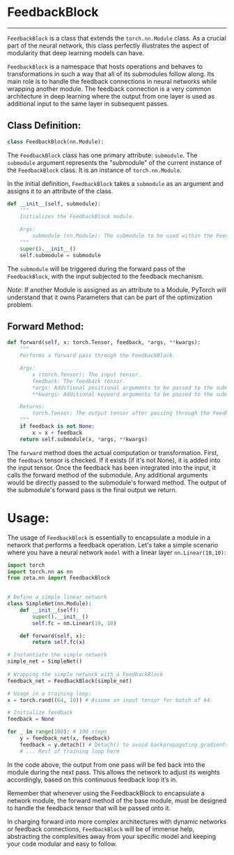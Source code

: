 # FeedbackBlock

---

`FeedbackBlock` is a class that extends the `torch.nn.Module` class. As a crucial part of the neural network, this class perfectly illustrates the aspect of modularity that deep learning models can have.

`FeedbackBlock` is a namespace that hosts operations and behaves to transformations in such a way that all of its submodules follow along. Its main role is to handle the feedback connections in neural networks while wrapping another module. The feedback connection is a very common architecture in deep learning where the output from one layer is used as additional input to the same layer in subsequent passes.

## Class Definition:

```python
class FeedbackBlock(nn.Module):
```

The `FeedbackBlock` class has one primary attribute: `submodule`. The `submodule` argument represents the "submodule" of the current instance of the `FeedbackBlock` class. It is an instance of `torch.nn.Module`.

In the initial definition, `FeedbackBlock` takes a `submodule` as an argument and assigns it to an attribute of the class.

```python
def __init__(self, submodule):
    """
    Initializes the FeedbackBlock module.

    Args:
        submodule (nn.Module): The submodule to be used within the FeedbackBlock.
    """
    super().__init__()
    self.submodule = submodule
```
    
The `submodule` will be triggered during the forward pass of the `FeedbackBlock`, with the input subjected to the feedback mechanism.

_Note_: If another Module is assigned as an attribute to a Module, PyTorch will understand that it owns Parameters that can be part of the optimization problem.

## Forward Method:

```python
def forward(self, x: torch.Tensor, feedback, *args, **kwargs):
    """
    Performs a forward pass through the FeedbackBlock.

    Args:
        x (torch.Tensor): The input tensor.
        feedback: The feedback tensor.
        *args: Additional positional arguments to be passed to the submodule's forward method.
        **kwargs: Additional keyword arguments to be passed to the submodule's forward method.

    Returns:
        torch.Tensor: The output tensor after passing through the FeedbackBlock.
    """
    if feedback is not None:
        x = x + feedback
    return self.submodule(x, *args, **kwargs)
```

The `forward` method does the actual computation or transformation. First, the `feedback` tensor is checked. If it exists (if it's not None), it is added into the input tensor. Once the feedback has been integrated into the input, it calls the forward method of the submodule. Any additional arguments would be directly passed to the submodule's forward method. The output of the submodule's forward pass is the final output we return.

# Usage:

The usage of `FeedbackBlock` is essentially to encapsulate a module in a network that performs a feedback operation. Let's take a simple scenario where you have a neural network `model` with a linear layer `nn.Linear(10,10)`:

```python
import torch
import torch.nn as nn
from zeta.nn import FeedbackBlock
   

# Define a simple linear network
class SimpleNet(nn.Module):
    def __init__(self):
        super().__init__()
        self.fc = nn.Linear(10, 10)

    def forward(self, x):
        return self.fc(x)

# Instantiate the simple network
simple_net = SimpleNet()
   
# Wrapping the simple network with a FeedbackBlock
feedback_net = FeedbackBlock(simple_net)

# Usage in a training loop:
x = torch.rand((64, 10)) # Assume an input tensor for batch of 64.

# Initialize feedback
feedback = None

for _ in range(100): # 100 steps
    y = feedback_net(x, feedback)
    feedback = y.detach() # Detach() to avoid backpropagating gradients through time
    # ... Rest of training loop here
```

In the code above, the output from one pass will be fed back into the module during the next pass. This allows the network to adjust its weights accordingly, based on this continuous feedback loop it’s in.

Remember that whenever using the FeedbackBlock to encapsulate a network module, the forward method of the base module, must be designed to handle the feedback tensor that will be passed onto it.

In charging forward into more complex architectures with dynamic networks or feedback connections, `FeedbackBlock` will be of immense help, abstracting the complexities away from your specific model and keeping your code modular and easy to follow.
